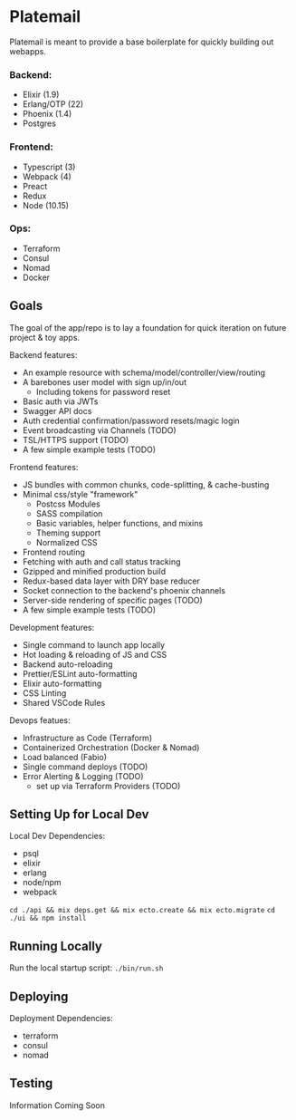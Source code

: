 # Platemail

Platemail is meant to provide a base boilerplate for quickly building out webapps.

### Backend:

- Elixir (1.9)
- Erlang/OTP (22)
- Phoenix (1.4)
- Postgres

### Frontend:

- Typescript (3)
- Webpack (4)
- Preact
- Redux
- Node (10.15)

### Ops:

- Terraform
- Consul
- Nomad
- Docker

## Goals

The goal of the app/repo is to lay a foundation for quick iteration on future project & toy apps.

Backend features:

- An example resource with schema/model/controller/view/routing
- A barebones user model with sign up/in/out
  - Including tokens for password reset
- Basic auth via JWTs
- Swagger API docs
- Auth credential confirmation/password resets/magic login
- Event broadcasting via Channels (TODO)
- TSL/HTTPS support (TODO)
- A few simple example tests (TODO)

Frontend features:

- JS bundles with common chunks, code-splitting, & cache-busting
- Minimal css/style "framework"
  - Postcss Modules
  - SASS compilation
  - Basic variables, helper functions, and mixins
  - Theming support
  - Normalized CSS
- Frontend routing
- Fetching with auth and call status tracking
- Gzipped and minified production build
- Redux-based data layer with DRY base reducer
- Socket connection to the backend's phoenix channels
- Server-side rendering of specific pages (TODO)
- A few simple example tests (TODO)

Development features:

- Single command to launch app locally
- Hot loading & reloading of JS and CSS
- Backend auto-reloading
- Prettier/ESLint auto-formatting
- Elixir auto-formatting
- CSS Linting
- Shared VSCode Rules

Devops featues:

- Infrastructure as Code (Terraform)
- Containerized Orchestration (Docker & Nomad)
- Load balanced (Fabio)
- Single command deploys (TODO)
- Error Alerting & Logging (TODO)
  - set up via Terraform Providers (TODO)

## Setting Up for Local Dev

Local Dev Dependencies:

- psql
- elixir
- erlang
- node/npm
- webpack

`cd ./api && mix deps.get && mix ecto.create && mix ecto.migrate`
`cd ./ui && npm install`

## Running Locally

Run the local startup script:
`./bin/run.sh`

## Deploying

Deployment Dependencies:

- terraform
- consul
- nomad

## Testing

Information Coming Soon

